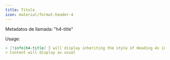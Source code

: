 ```yaml
---
title: Título
icon: material/format-header-4
---
```


Metadatos de llamada: "h4-title"

Usage:
```md
> [!info|h4-title] I will display inheriting the style of Heading 4s in this theme
> Content will display as usual
```